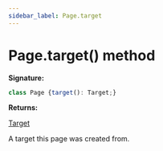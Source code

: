 ```yaml
---
sidebar_label: Page.target
---
```

# Page.target() method

**Signature:**

```typescript
class Page {target(): Target;}
```
**Returns:**

[Target](./puppeteer.target.md)

A target this page was created from.

